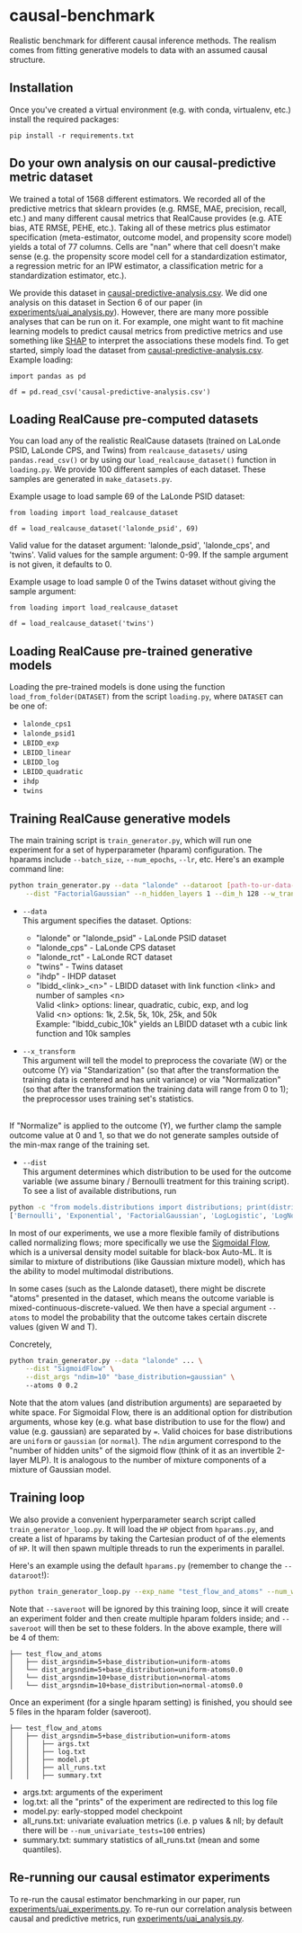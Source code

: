 # causal-benchmark
Realistic benchmark for different causal inference methods. The realism comes from fitting generative models to data with an assumed causal structure. 

## Installation
Once you've created a virtual environment (e.g. with conda, virtualenv, etc.) install the required packages:

```
pip install -r requirements.txt
```

## Do your own analysis on our causal-predictive metric dataset

We trained a total of 1568 different estimators.
We recorded all of the predictive metrics that sklearn provides (e.g. RMSE, MAE, precision, recall, etc.) and many different causal metrics that RealCause provides (e.g. ATE bias, ATE RMSE, PEHE, etc.).
Taking all of these metrics plus estimator specification (meta-estimator, outcome model, and propensity score model) yields a total of 77 columns.
Cells are "nan" where that cell doesn't make sense (e.g. the propensity score model cell for a standardization estimator, a regression metric for an IPW estimator, a classification metric for a standardization estimator, etc.).

We provide this dataset in [causal-predictive-analysis.csv](https://github.com/bradyneal/causal-benchmark/blob/master/causal-predictive-analysis.csv).
We did one analysis on this dataset in Section 6 of our paper (in [experiments/uai_analysis.py](https://github.com/bradyneal/causal-benchmark/blob/master/experiments/uai_analysis.py)).
However, there are many more possible analyses that can be run on it.
For example, one might want to fit machine learning models to predict causal metrics from predictive metrics and use something like [SHAP](https://github.com/slundberg/shap) to interpret the associations these models find.
To get started, simply load the dataset from [causal-predictive-analysis.csv](https://github.com/bradyneal/causal-benchmark/blob/master/causal-predictive-analysis.csv).
Example loading:

```
import pandas as pd

df = pd.read_csv('causal-predictive-analysis.csv')
```

## Loading RealCause pre-computed datasets

You can load any of the realistic RealCause datasets (trained on LaLonde PSID, LaLonde CPS, and Twins) from `realcause_datasets/` using `pandas.read_csv()` or by using our `load_realcause_dataset()` function in `loading.py`.
We provide 100 different samples of each dataset.
These samples are generated in `make_datasets.py`.


Example usage to load sample 69 of the LaLonde PSID dataset:

```
from loading import load_realcause_dataset

df = load_realcause_dataset('lalonde_psid', 69)
```

Valid value for the dataset argument: 'lalonde\_psid', 'lalonde\_cps', and 'twins'.
Valid values for the sample argument: 0-99.
If the sample argument is not given, it defaults to 0.

Example usage to load sample 0 of the Twins dataset without giving the sample argument:

```
from loading import load_realcause_dataset

df = load_realcause_dataset('twins')
```


## Loading RealCause pre-trained generative models
Loading the pre-trained models is done using the function `load_from_folder(DATASET)` from the script `loading.py`, where `DATASET` can be one of: 
 - `lalonde_cps1`
 - `lalonde_psid1`
 - `LBIDD_exp`
 - `LBIDD_linear`
 - `LBIDD_log`
 - `LBIDD_quadratic`
 - `ihdp`
 - `twins`

## Training RealCause generative models


<!--### Code structure

Our deep generative model assumes the following factorization

```
p(w, t, y) = p(w)p(t|w)p(y|t,w)
```

so that a random sample of the tuple (w,t,y) can be drawn from the joint distribution via ancestral sampling. 

We let p(w) be the empirical distribution of the training set, and parameterize p(t|w) and p(y|t,w) using
neural networks (or other conditional generative models such as Gaussian processes). 
The model is defined in `models/tarnet.py`. The neural networks defined there will output the parameters for 
the distribution classes defined in `models/distributions` and compute the negative log likelihood as the loss function.


### Training loop-->

The main training script is `train_generator.py`, which will run one experiment for
a set of hyperparameter (hparam) configuration. The hparams include `--batch_size`, `--num_epochs`, `--lr`, etc. 
Here's an example command line:

```bash
python train_generator.py --data "lalonde" --dataroot [path-to-ur-data-folder] --saveroot [where-to-save-stuff] \
    --dist "FactorialGaussian" --n_hidden_layers 1 --dim_h 128 --w_transform "Standardize" --y_transform "Normalize"
```

* `--data` <br>
	This argument specifies the dataset. Options:
	- "lalonde" or "lalonde_psid" - LaLonde PSID dataset
	- "lalonde_cps" - LaLonde CPS dataset
	- "lalonde_rct" - LaLonde RCT dataset
	- "twins" - Twins dataset
	- "ihdp" - IHDP dataset
	- "lbidd\_\<link\>\_\<n\>" - LBIDD dataset with link function \<link\> and number of samples \<n\> <br>
		Valid \<link\> options: linear, quadratic, cubic, exp, and log <br>
		Valid \<n\> options: 1k, 2.5k, 5k, 10k, 25k, and 50k <br>
		Example: "lbidd\_cubic\_10k" yields an LBIDD dataset wth a cubic link function and 10k samples


* `--x_transform` <br>
This argument will tell the model to preprocess the covariate (W) or the outcome (Y) via "Standarization" 
(so that after the transformation the training data is centered and has unit variance) or via "Normalization"
(so that after the transformation the training data will range from 0 to 1); the preprocessor uses training set's
statistics. 
<br>
If "Normalize" is applied to the outcome (Y), we further clamp the sample outcome value at 0 and 1, so that we do not
generate samples outside of the min-max range of the training set.

* `--dist` <br>
This argument determines which distribution to be used for the outcome variable 
(we assume binary / Bernoulli treatment for this training script). To see a list of available distributions, run
```bash
python -c "from models.distributions import distributions; print(distributions.BaseDistribution.dist_names)"
['Bernoulli', 'Exponential', 'FactorialGaussian', 'LogLogistic', 'LogNormal', 'SigmoidFlow', 'MixedDistribution']
```

In most of our experiments, we use a more flexible family of distributions called normalizing flows; 
more specifically we use the [Sigmoidal Flow](https://arxiv.org/abs/1804.00779), which is a universal density model 
suitable for black-box Auto-ML. It is similar to mixture of distributions (like Gaussian mixture model), which 
has the ability to model multimodal distributions. 

In some cases (such as the Lalonde dataset), there might be discrete "atoms" presented in the dataset, which means the 
outcome variable is mixed-continuous-discrete-valued. We then have a special argument `--atoms` to model the probability that 
the outcome takes certain discrete values (given W and T). 

Concretely,

```bash
python train_generator.py --data "lalonde" ... \
    --dist "SigmoidFlow" \
    --dist_args "ndim=10" "base_distribution=gaussian" \ 
    --atoms 0 0.2
```

Note that the atom values (and distribution arguments) are separaeted by white space. 
For Sigmoidal Flow, there is an additional option for distribution arguments, whose
key (e.g. what base distribution to use for the flow) and value (e.g. gaussian) are separated by `=`. 
Valid choices for base distributions are `uniform` or `gaussian` (or `normal`). 
The `ndim` argument correspond to the "number of hidden units" of the sigmoid flow 
(think of it as an invertible 2-layer MLP). It is analogous to the number of mixture components of 
a mixture of Gaussian model.


## Training loop 
We also provide a convenient hyperparameter search script called `train_generator_loop.py`. 
It will load the `HP` object from `hparams.py`, and create a list of hparams by taking the Cartesian product of 
of the elements of `HP`. It will then spawn multiple threads to run the experiments in parallel. 

Here's an example using the default `hparams.py` (remember to change the `--dataroot`!):

```bash
python train_generator_loop.py --exp_name "test_flow_and_atoms" --num_workers=2
```

Note that `--saveroot` will be ignored by this training loop, since it will create an experiment folder and then create 
multiple hparam folders inside; and `--saveroot` will then be set to these folders. In the above example, there will be
4 of them:


```text
├── test_flow_and_atoms
│   ├── dist_argsndim=5+base_distribution=uniform-atoms
│   └── dist_argsndim=5+base_distribution=uniform-atoms0.0
│   └── dist_argsndim=10+base_distribution=normal-atoms
│   └── dist_argsndim=10+base_distribution=normal-atoms0.0
```

Once an experiment (for a single hparam setting) is finished, you should see 5 files in the hparam folder (saveroot).

```text
├── test_flow_and_atoms
│   ├── dist_argsndim=5+base_distribution=uniform-atoms
│   │   ├── args.txt
│   │   ├── log.txt
│   │   ├── model.pt
│   │   ├── all_runs.txt
│   │   ├── summary.txt
```

* args.txt: arguments of the experiment
* log.txt: all the "prints" of the experiment are redirected to this log file
* model.py: early-stopped model checkpoint
* all_runs.txt: 
univariate evaluation metrics (i.e. p values & nll; by default there will be `--num_univariate_tests=100` entries)
* summary.txt: summary statistics of all_runs.txt (mean and some quantiles).

## Re-running our causal estimator experiments

To re-run the causal estimator benchmarking in our paper, run [experiments/uai_experiments.py](https://github.com/bradyneal/causal-benchmark/blob/master/experiments/uai_experiments.py). To re-run our correlation analysis between causal and predictive metrics, run [experiments/uai_analysis.py](https://github.com/bradyneal/causal-benchmark/blob/master/experiments/uai_analysis.py).
 
